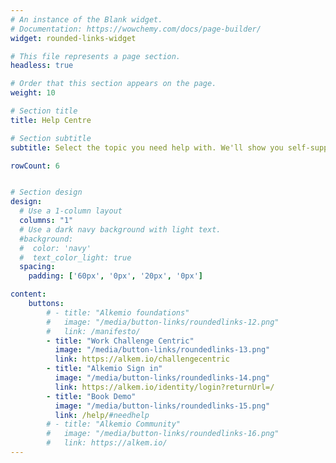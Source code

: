 ```yaml
---
# An instance of the Blank widget.
# Documentation: https://wowchemy.com/docs/page-builder/
widget: rounded-links-widget

# This file represents a page section.
headless: true

# Order that this section appears on the page.
weight: 10

# Section title
title: Help Centre

# Section subtitle
subtitle: Select the topic you need help with. We'll show you self-support options first. Additional help is available if you need it, by completing the form below.

rowCount: 6


# Section design
design:
  # Use a 1-column layout
  columns: "1"
  # Use a dark navy background with light text.
  #background:
  #  color: 'navy'
  #  text_color_light: true
  spacing:
    padding: ['60px', '0px', '20px', '0px']

content:
    buttons:
        # - title: "Alkemio foundations"
        #   image: "/media/button-links/roundedlinks-12.png"
        #   link: /manifesto/
        - title: "Work Challenge Centric"
          image: "/media/button-links/roundedlinks-13.png"
          link: https://alkem.io/challengecentric
        - title: "Alkemio Sign in"
          image: "/media/button-links/roundedlinks-14.png"
          link: https://alkem.io/identity/login?returnUrl=/
        - title: "Book Demo"
          image: "/media/button-links/roundedlinks-15.png"
          link: /help/#needhelp
        # - title: "Alkemio Community"
        #   image: "/media/button-links/roundedlinks-16.png"
        #   link: https://alkem.io/
---
```

